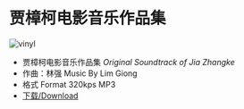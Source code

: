 # 贾樟柯电影音乐作品集

![vinyl](data/cover.png)
- 贾樟柯电影音乐作品集 *Original Soundtrack of Jia Zhangke*
- 作曲：林强 Music By Lim Giong
- 格式 Format 320kps MP3
- [下载/Download](data/林強_賈樟柯電影音樂作品集.zip)
